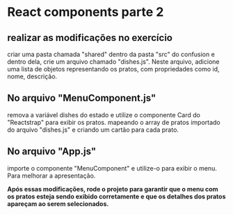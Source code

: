 # React components parte 2

## realizar as modificações no exercício 
 criar uma pasta chamada "shared" dentro da pasta "src" do confusion e dentro dela, crie um arquivo chamado "dishes.js". Neste arquivo, adicione uma lista de objetos representando os pratos, com propriedades como id, nome, descrição.

## No arquivo "MenuComponent.js"
remova a variável dishes do estado e utilize o componente Card do "Reactstrap" para exibir os pratos.  mapeando o array de pratos importado do arquivo "dishes.js" e criando um cartão para cada prato.

## No arquivo "App.js"
 importe o componente "MenuComponent" e utilize-o para exibir o menu. Para melhorar a apresentação.

**Após essas modificações, rode o projeto para garantir que o menu com os pratos esteja sendo exibido corretamente e que os detalhes dos pratos apareçam ao serem selecionados.**




